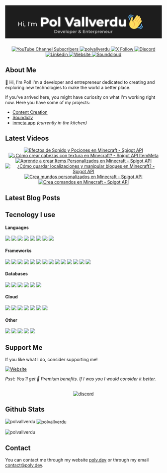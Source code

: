 <h1 align="center">
  <a href="https://github.com/polvallverdu" target="_blank">
    <img src="assets/ghbanner.webp" alt="Pol Vallverdu Github Banner">
  </a>
</h1>

<div align="center">
<a href="https://www.youtube.com/@pol_vallverdu" target="_blank">
  <img src="https://img.shields.io/youtube/channel/subscribers/UCO5URSEarFoa5mI7-qaXllQ?style=for-the-badge&logo=youtube&logoColor=%23ffffff&label=SUBSCRIBERS&labelColor=%23ff0000&color=%23C90A0A&link=https%3A%2F%2Fyoutube.com%2F%40pol_vallverdu" alt="YouTube Channel Subscribers">
</a>
<!-- <span style="width: 8px;"> </span>
<a href="https://www.youtube.com/@pol_vallverdu" target="_blank">
  <img src="https://img.shields.io/youtube/channel/views/UCO5URSEarFoa5mI7-qaXllQ?style=for-the-badge&logo=youtube&logoColor=%23ffffff&label=VISITAS&labelColor=%23ff0000&color=%23C90A0A&link=https%3A%2F%2Fyoutube.com%2F%40pol_vallverdu" alt="YouTube Channel Views">
</a> -->
<span style="width: 8px;"> </span>
<a href="https://github.com/polvallverdu" target="_blank">
  <!-- <img src="https://img.shields.io/github/followers/polvallverdu?style=for-the-badge&logo=github&logoColor=white&label=GITHUB&labelColor=%231e2227&color=%23010409" alt="GitHub followers"> -->
  <img src="https://komarev.com/ghpvc/?username=polvallverdu&label=Profile%20views&color=0e75b6&style=for-the-badge&label=Github&logo=github&logoColor=white&labelColor=%231e2227&color=%23010409" alt="polvallverdu" /> 
</a>
<span style="width: 8px;"> </span>
<a href="https://x.com/pol_vallverdu" target="_blank">
<img src="https://img.shields.io/badge/FOLLOW ME-000000?style=for-the-badge&logo=x&logoColor=%23fffff" alt="X Follow">
</a>
<span style="width: 8px;"> </span>
<a href="https://polv.dev/l/discord" target="_blank">
<img src="https://img.shields.io/discord/1160505602301235200?style=for-the-badge&logo=discord&logoColor=%23ffffff&label=DISCORD&labelColor=%23515de8&color=%234048b5" alt="Discord">
</a>
<span style="width: 8px;"> </span>
<a href="https://www.linkedin.com/in/polvallverdu/" target="_blank">
<img src="https://img.shields.io/badge/LinkedIn-0077B5?style=for-the-badge&logo=linkedin&logoColor=white" alt="Linkedin">
</a>
<span style="width: 8px;"> </span>
<a href="https://polv.dev" target="_blank">
<img src="https://img.shields.io/badge/polv.dev-1d1d1d?style=for-the-badge&logo=internet&logoColor=white" alt="Website">
</a>
  <span style="width: 8px;"> </span>
<a href="https://soundcloud.com/pol_vallverdu" target="_blank">
<img src="https://img.shields.io/badge/SOUNDCLOUD-FF3300?style=for-the-badge&logo=soundcloud&logoColor=white" alt="Soundcloud">
</a>
</div>

## About Me

👋 Hi, I'm Pol! I'm a developer and entrepreneur dedicated to creating and exploring new technologies to make the world a better place. 

If you've arrived here, you might have curiosity on what I'm working right now. Here you have some of my projects:

- [Content Creation](https://youtube.com/@pol_vallverdu)
- [Soundicly](https://soundicly.com)
- [inmeta.app](https://inmeta.app) _(currently in the kitchen)_

## Latest Videos

<div align="center">
<!-- BEGIN YOUTUBE-CARDS -->
<a href="https://www.youtube.com/watch?v=FpBcg-wpFgQ"><img src="https://ytcards.demolab.com/?id=FpBcg-wpFgQ&title=Efectos+de+Sonido+y+Pociones+en+Minecraft+-+Spigot+API&lang=en&timestamp=1714241400&background_color=%230d1117&title_color=%23ffffff&stats_color=%23dedede&max_title_lines=1&width=250&border_radius=5" alt="Efectos de Sonido y Pociones en Minecraft - Spigot API" title="Efectos de Sonido y Pociones en Minecraft - Spigot API"></a>
<a href="https://www.youtube.com/watch?v=5tRKGulVmUE"><img src="https://ytcards.demolab.com/?id=5tRKGulVmUE&title=%C2%BFC%C3%B3mo+crear+cabezas+con+textura+en+Minecraft%3F+-+Spigot+API+ItemMeta&lang=en&timestamp=1714155000&background_color=%230d1117&title_color=%23ffffff&stats_color=%23dedede&max_title_lines=1&width=250&border_radius=5" alt="¿Cómo crear cabezas con textura en Minecraft? - Spigot API ItemMeta" title="¿Cómo crear cabezas con textura en Minecraft? - Spigot API ItemMeta"></a>
<a href="https://www.youtube.com/watch?v=KimZaKE4E0E"><img src="https://ytcards.demolab.com/?id=KimZaKE4E0E&title=Aprende+a+crear+Items+Personalizados+en+Minecraft+-+Spigot+API&lang=en&timestamp=1714068600&background_color=%230d1117&title_color=%23ffffff&stats_color=%23dedede&max_title_lines=1&width=250&border_radius=5" alt="Aprende a crear Items Personalizados en Minecraft - Spigot API" title="Aprende a crear Items Personalizados en Minecraft - Spigot API"></a>
<a href="https://www.youtube.com/watch?v=Z71t1oIsGqk"><img src="https://ytcards.demolab.com/?id=Z71t1oIsGqk&title=%C2%BFC%C3%B3mo+guardar+localizaciones+y+manipular+bloques+en+Minecraft%3F+-+Spigot+API&lang=en&timestamp=1713982200&background_color=%230d1117&title_color=%23ffffff&stats_color=%23dedede&max_title_lines=1&width=250&border_radius=5" alt="¿Cómo guardar localizaciones y manipular bloques en Minecraft? - Spigot API" title="¿Cómo guardar localizaciones y manipular bloques en Minecraft? - Spigot API"></a>
<a href="https://www.youtube.com/watch?v=Onzzz3QBLw8"><img src="https://ytcards.demolab.com/?id=Onzzz3QBLw8&title=Crea+mundos+personalizados+en+Minecraft+-+Spigot+API&lang=en&timestamp=1713895800&background_color=%230d1117&title_color=%23ffffff&stats_color=%23dedede&max_title_lines=1&width=250&border_radius=5" alt="Crea mundos personalizados en Minecraft - Spigot API" title="Crea mundos personalizados en Minecraft - Spigot API"></a>
<a href="https://www.youtube.com/watch?v=tFG3u--Y9c8"><img src="https://ytcards.demolab.com/?id=tFG3u--Y9c8&title=Crea+comandos+en+Minecraft+-+Spigot+API&lang=en&timestamp=1713809400&background_color=%230d1117&title_color=%23ffffff&stats_color=%23dedede&max_title_lines=1&width=250&border_radius=5" alt="Crea comandos en Minecraft - Spigot API" title="Crea comandos en Minecraft - Spigot API"></a>
<!-- END YOUTUBE-CARDS -->
</div>

<!-- TODO: ## Other Socials -->

## Latest Blog Posts

<!-- TODO -->

<!-- BLOG-POST-LIST:START -->
<!-- BLOG-POST-LIST:END -->

## Tecnology I use

<div>
<h4>Languages</h4>
<img src="https://img.shields.io/badge/Java-ED8B00?style=for-the-badge&logo=java&logoColor=white"> 
<img src="https://img.shields.io/badge/Python-3776AB?style=for-the-badge&logo=python&logoColor=white"> 
<img src="https://img.shields.io/badge/HTML5-E34F26?style=for-the-badge&logo=html5&logoColor=white"> 
<img src="https://img.shields.io/badge/CSS3-1572B6?style=for-the-badge&logo=css3&logoColor=white"> 
<img src="https://img.shields.io/badge/JavaScript-F7DF1E?style=for-the-badge&logo=javascript&logoColor=black"> 
<img src="https://img.shields.io/badge/TypeScript-3179c7?style=for-the-badge&logo=typescript&logoColor=white"> 
<img src="https://img.shields.io/badge/Flutter-0468d7?style=for-the-badge&logo=flutter&logoColor=white"> 
<img src="https://img.shields.io/badge/Rust-e54d21?style=for-the-badge&logo=rust&logoColor=white"> 

<h4>Frameworks</h4>
<img src="https://img.shields.io/badge/React-149eca?style=for-the-badge&logo=react&logoColor=white"> 
<img src="https://img.shields.io/badge/Svelte-ff3f00?style=for-the-badge&logo=svelte&logoColor=white"> 
<img src="https://img.shields.io/badge/SvelteKit-ff3f00?style=for-the-badge&logo=svelte&logoColor=white"> 
<img src="https://img.shields.io/badge/NextJS-000000?style=for-the-badge&logo=next.js&logoColor=white"> 
<img src="https://img.shields.io/badge/Astro-FF5D01?logo=astro&logoColor=fff&style=for-the-badge"> 
<img src="https://img.shields.io/badge/Gradle-02303A.svg?style=for-the-badge&logo=Gradle&logoColor=white"> 
<img src="https://img.shields.io/badge/Springboot-6db240?style=for-the-badge&logo=spring&logoColor=white"> 
<img src="https://img.shields.io/badge/Flask-000000?style=for-the-badge&logo=flask&logoColor=white"> 
<img src="https://img.shields.io/badge/FastAPI-009688?style=for-the-badge&logo=fastapi&logoColor=white"> 
<img src="https://img.shields.io/badge/Minecraft-3C8527?style=for-the-badge&logo=minecraft&logoColor=white"> 
<img src="https://img.shields.io/badge/Spigot API-ED8106?style=for-the-badge&logo=spigotmc&logoColor=white"> 
<img src="https://img.shields.io/badge/FabricMC-dbd0b4?style=for-the-badge&logo=fabricmc&logoColor=white"> 
<img src="https://img.shields.io/badge/Neoforge-d7742f?style=for-the-badge&logo=neoforge&logoColor=white"> 
<img src="https://img.shields.io/badge/Architectury API-dd3e30?style=for-the-badge&logo=architecturyapi&logoColor=white"> 

<h4>Databases</h4>
<img src="https://img.shields.io/badge/MongoDB-47A248?style=for-the-badge&logo=mongodb&logoColor=white"> 
<img src="https://img.shields.io/badge/MySQL-4479A1?style=for-the-badge&logo=mysql&logoColor=white"> 
<img src="https://img.shields.io/badge/MariaDB-003545?style=for-the-badge&logo=mariadb&logoColor=white"> 
<img src="https://img.shields.io/badge/Redis-DC382D?style=for-the-badge&logo=redis&logoColor=white"> 
<img src="https://img.shields.io/badge/RabbitMQ-FF6600?style=for-the-badge&logo=RabbitMQ&logoColor=white"> 
<img src="https://img.shields.io/badge/Kafka-231F20?style=for-the-badge&logo=apachekafka&logoColor=white">

<h4>Cloud</h4>
<img src="https://img.shields.io/badge/Docker-2496ED?style=for-the-badge&logo=Docker&logoColor=white">
<img src="https://img.shields.io/badge/Kubernetes-326CE5?style=for-the-badge&logo=Kubernetes&logoColor=white">
<img src="https://img.shields.io/badge/Cloudflare-F38020?style=for-the-badge&logo=cloudflareworkers&logoColor=white">
<img src="https://img.shields.io/badge/Vercel-000000?style=for-the-badge&logo=vercel&logoColor=white">
<img src="https://img.shields.io/badge/AWS-FF9900?style=for-the-badge&logo=awslambda&logoColor=white">
<img src="https://img.shields.io/badge/GCP-4285F4?style=for-the-badge&logo=googlecloud&logoColor=white">
<img src="https://img.shields.io/badge/DigitalOcean-0080FF?style=for-the-badge&logo=digitalocean&logoColor=white">

<h4>Other</h4>
<img src="https://img.shields.io/badge/Linux-FCC624?style=for-the-badge&logo=linux&logoColor=black">
<img src="https://img.shields.io/badge/Windows-0078D6?style=for-the-badge&logo=windows&logoColor=white">
<img src="https://img.shields.io/badge/WSL-0a97f5?style=for-the-badge&logo=linux&logoColor=white">
<img src="https://img.shields.io/badge/Shell_Script-121011?style=for-the-badge&logo=gnu-bash&logoColor=white">
<img src="https://img.shields.io/badge/GIT-E44C30?style=for-the-badge&logo=git&logoColor=white">
</div>

## Support Me

If you like what I do, consider supporting me!

<a href="https://polv.dev/premium" target="_blank">
<img src="https://img.shields.io/badge/Ko--fi-F16061?style=for-the-badge&logo=ko-fi&logoColor=white" alt="Website">
</a>

_Psst: You'll get 💎 Premium benefits. If I was you I would consider it better._
<br><br>
<div align="center">
<a href="https://polv.dev/l/discord" target="_blank">
<img src="https://invidget.switchblade.xyz/tW539JbHGF" alt="discord">
</a>
</div>

## Github Stats

<p><img align="left" src="https://github-readme-stats.vercel.app/api/top-langs?username=polvallverdu&show_icons=true&locale=en&layout=compact" alt="polvallverdu" /></p>

<p>&nbsp;<img align="center" src="https://github-readme-stats.vercel.app/api?username=polvallverdu&show_icons=true&locale=en" alt="polvallverdu" /></p>

<p><img align="center" src="https://github-readme-streak-stats.herokuapp.com/?user=polvallverdu&" alt="polvallverdu" /></p>

## Contact

You can contact me through my website [polv.dev](https://polv.dev) or through my email [contact@polv.dev](mailto:contact@polv.dev).
